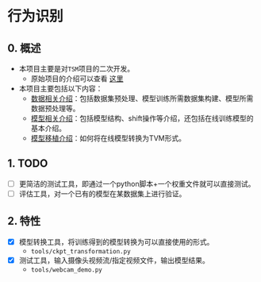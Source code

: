 # 行为识别

## 0. 概述
+ 本项目主要是对`TSM`项目的二次开发。
  + 原始项目的介绍可以查看 [这里](docs/original_README.md)
+ 本项目主要包括以下内容：
  + [数据相关介绍](docs/DATA.md)：包括数据集预处理、模型训练所需数据集构建、模型所需数据预处理等。
  + [模型相关介绍](docs/MODEL.md)：包括模型结构、shift操作等介绍，还包括在线训练模型的基本介绍。
  + [模型移植介绍](online_demo/README.md)：如何将在线模型转换为TVM形式。

## 1. TODO
+ [ ] 更简洁的测试工具，即通过一个python脚本+一个权重文件就可以直接测试。
+ [ ] 评估工具，对一个已有的模型在某数据集上进行验证。

## 2. 特性
+ [x] 模型转换工具，将训练得到的模型转换为可以直接使用的形式。
  + `tools/ckpt_transformation.py`
+ [x] 测试工具，输入摄像头视频流/指定视频文件，输出模型结果。
  + `tools/webcam_demo.py`